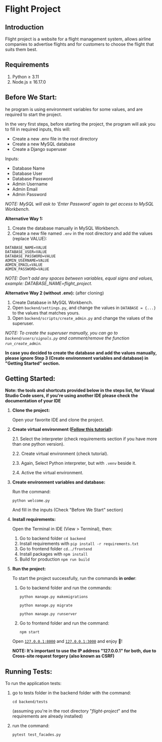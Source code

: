 # Flight Project

## Introduction
Flight project is a website for a flight management system, allows airline companies to advertise flights and for customers to choose the flight that suits them best.

## Requirements
1. Python ≥ 3.11
1. Node.js ≥ 16.17.0

## Before We Start:
he program is using environment variables for some values, and are required to start the project.

In the very first steps, before starting the project, the program will ask you to fill in required inputs, this will:
* Create a new .env file in the root directory 
* Create a new MySQL database 
* Create a Django superuser 

Inputs:
* Database Name
* Database User
* Database Password
* Admin Username
* Admin Email
* Admin Password

*NOTE: MySQL will ask to 'Enter Password' again to get access to MySQL Workbench.*

**Alternative Way 1:**
1. Create the database manually in MySQL Workbench.
2. Create a new file named `.env` in the root directory and add the values (replace VALUE):
```
DATABASE_NAME=VALUE
DATABASE_USER=VALUE
DATABASE_PASSWORD=VALUE
ADMIN_USERNAME=VALUE
ADMIN_EMAIL=VALUE
ADMIN_PASSWORD=VALUE
```

*NOTE: Don't add any spaces between variables, equal signs and values, example: DATABASE_NAME=flight_project.*

**Alternative Way 2 (without .env):**
(after cloning)
1. Create Database in MySQL Workbench.
1. Open `backend/settings.py`, and change the values in `DATABASE = {...}` to the values that matches yours.
2. Open `backend/scripts/create_admin.py` and change the values of the superuser.

*NOTE: To create the superuser manually, you can go to `backend/users/signals.py` and comment/remove the function `run_create_admin`.*


**In case you decided to create the database and add the values manually, please ignore Step 3 (Create environment variables and database) in "Getting Started" section.**


## Getting Started:

**Note: the tools and shortcuts provided below in the steps list, for Visual Studio Code users, if you're using another IDE please check the documentation of your IDE**

1. **Clone the project:**

    Open your favorite IDE and clone the project.
    

2. **Create virtual environment ([Follow this tutorial](https://code.visualstudio.com/docs/python/tutorial-django)):**

    2.1. Select the interpreter (check requirements section if you have more than one python version).

    2.2. Create virtual environment (check tutorial).

    2.3. Again, Select Python interpreter, but with `.venv` beside it.

    2.4. Active the virtual environment.


3. **Create environment variables and database:**

    Run the command:

    `python welcome.py`

    And fill in the inputs (Check "Before We Start" section)


4. **Install requirements:**

    Open the Terminal in IDE (View > Terminal), then:
    1. Go to backend folder `cd backend`
    2. Install requirements with `pip install -r requirements.txt`
    3. Go to frontend folder `cd../frontend`
    4. Install packages with `npm install` 
    5. Build for production `npm run build`


5. **Run the project:**

    To start the project successfully, run the commands **in order**:
    
    1. Go to backend folder and run the commands:

        `python manage.py makemigrations`

        `python manage.py migrate`

        `python manage.py runserver`


    2. Go to frontend folder and run the command:

        `npm start`


    Open [`127.0.0.1:8000`](http://127.0.0.1:8000/) and [`127.0.0.1:3000`](http://127.0.0.1:3000/) and enjoy &#127881;!

    **NOTE: It's important to use the IP address "127.0.0.1" for both, due to Cross-site request forgery (also known as CSRF)**


## Running Tests:

To run the application tests:

1. go to tests folder in the backend folder with the command:

    `cd backend/tests`

    (assuming you're in the root directory "*flight-project*" and the requirements are already installed) 


2. run the command: 

    `pytest test_facades.py`
